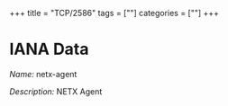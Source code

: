 +++
title = "TCP/2586"
tags = [""]
categories = [""]
+++

# IANA Data

_Name:_ netx-agent

_Description:_ NETX Agent

